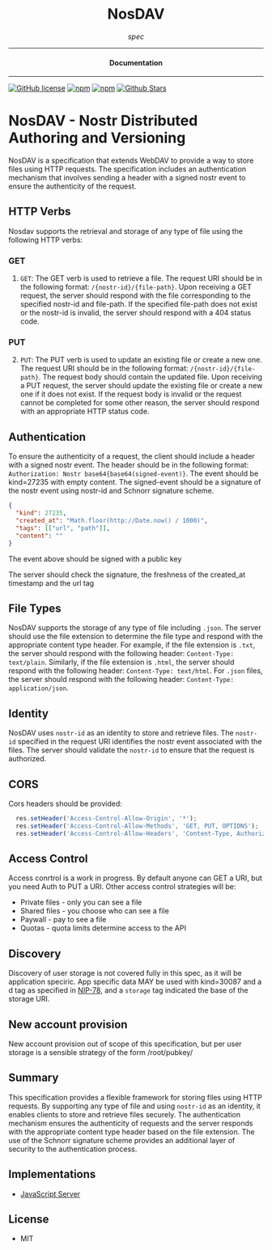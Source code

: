 <div align="center">  
  <h1>NosDAV</h1>
</div>

<div align="center">  
<i>spec</i>
</div>

---

<div align="center">
<h4>Documentation</h4>
</div>

---

[![GitHub license](https://img.shields.io/badge/license-MIT-blue.svg)](https://github.com/nosdav/spec/blob/gh-pages/LICENSE)
[![npm](https://img.shields.io/npm/v/nosdav-spec)](https://npmjs.com/package/nosdav-spec)
[![npm](https://img.shields.io/npm/dw/nosdav-spec.svg)](https://npmjs.com/package/nosdav-spec)
[![Github Stars](https://img.shields.io/github/stars/nosdav/spec.svg)](https://github.com/nosdav/spec/)

# NosDAV - Nostr Distributed Authoring and Versioning

NosDAV is a specification that extends WebDAV to provide a way to store files using HTTP requests. The specification includes an authentication mechanism that involves sending a header with a signed nostr event to ensure the authenticity of the request.

## HTTP Verbs

Nosdav supports the retrieval and storage of any type of file using the following HTTP verbs:

### GET 

1. `GET`: The GET verb is used to retrieve a file. The request URI should be in the following format: `/{nostr-id}/{file-path}`. Upon receiving a GET request, the server should respond with the file corresponding to the specified nostr-id and file-path. If the specified file-path does not exist or the nostr-id is invalid, the server should respond with a 404 status code.

### PUT

2. `PUT`: The PUT verb is used to update an existing file or create a new one. The request URI should be in the following format: `/{nostr-id}/{file-path}`. The request body should contain the updated file. Upon receiving a PUT request, the server should update the existing file or create a new one if it does not exist. If the request body is invalid or the request cannot be completed for some other reason, the server should respond with an appropriate HTTP status code.

## Authentication

To ensure the authenticity of a request, the client should include a header with a signed nostr event. The header should be in the following format: `Authorization: Nostr base64{base64(signed-event)}`.  The event should be kind=27235 with empty content. The signed-event should be a signature of the nostr event using nostr-id and Schnorr signature scheme.
```json
{
  "kind": 27235,
  "created_at": "Math.floor(http://Date.now() / 1000)",
  "tags": [["url", "path"]],
  "content": ""
}
```
The event above should be signed with a public key

The server should check the signature, the freshness of the created_at timestamp and the url tag

## File Types

NosDAV supports the storage of any type of file including `.json`. The server should use the file extension to determine the file type and respond with the appropriate content type header. For example, if the file extension is `.txt`, the server should respond with the following header: `Content-Type: text/plain`. Similarly, if the file extension is `.html`, the server should respond with the following header: `Content-Type: text/html`. For `.json` files, the server should respond with the following header: `Content-Type: application/json`.

## Identity

NosDAV uses `nostr-id` as an identity to store and retrieve files. The `nostr-id` specified in the request URI identifies the nostr event associated with the files. The server should validate the `nostr-id` to ensure that the request is authorized.

## CORS

Cors headers should be provided:

```JavaScript
  res.setHeader('Access-Control-Allow-Origin', '*');
  res.setHeader('Access-Control-Allow-Methods', 'GET, PUT, OPTIONS');
  res.setHeader('Access-Control-Allow-Headers', 'Content-Type, Authorization');
```

## Access Control

Access conrtrol is a work in progress.  By default anyone can GET a URI, but you need Auth to PUT a URI.  Other access control strategies will be:
- Private files - only you can see a file
- Shared files - you choose who can see a file
- Paywall - pay to see a file
- Quotas - quota limits determine access to the API


## Discovery

Discovery of user storage is not covered fully in this spec, as it will be application speciric.  App specific data MAY be used with kind=30087 and a d tag as specified in [NIP-78](https://nips.be/78), and a `storage` tag indicated the base of the storage URI.


## New account provision

New account provision out of scope of this specification, but per user storage is a sensible strategy of the form /root/pubkey/

## Summary

This specification provides a flexible framework for storing files using HTTP requests. By supporting any type of file and using `nostr-id` as an identity, it enables clients to store and retrieve files securely. The authentication mechanism ensures the authenticity of requests and the server responds with the appropriate content type header based on the file extension. The use of the Schnorr signature scheme provides an additional layer of security to the authentication process.


## Implementations

- [JavaScript Server](https://nosdav.com/server/)

## License

- MIT
